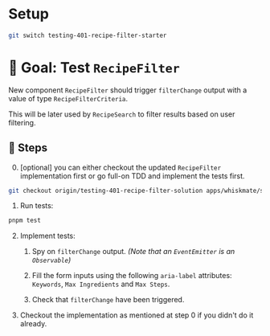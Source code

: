 # Setup

```sh
git switch testing-401-recipe-filter-starter
```

# 🎯 Goal: Test `RecipeFilter`

New component `RecipeFilter` should trigger `filterChange` output with a value of type `RecipeFilterCriteria`.

This will be later used by `RecipeSearch` to filter results based on user filtering.

## 📝 Steps

0. [optional] you can either checkout the updated `RecipeFilter` implementation first or go full-on TDD and implement the tests first.

```sh
git checkout origin/testing-401-recipe-filter-solution apps/whiskmate/src/app/recipe/recipe-filter.ng.ts
```

1. Run tests:

```sh
pnpm test
```

2. Implement tests:

   1. Spy on `filterChange` output. _(Note that an `EventEmitter` is an `Observable`)_

   2. Fill the form inputs using the following `aria-label` attributes: `Keywords`, `Max Ingredients` and `Max Steps`.

   3. Check that `filterChange` have been triggered.

3. Checkout the implementation as mentioned at step 0 if you didn't do it already.
